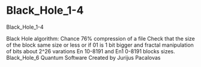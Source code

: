 # Black_Hole_1-4
Black_Hole_1-4

Black Hole algorithm:
Chance 76% compression of a file
Check that the size of the block same size or less or if 01 is 1 bit bigger and fractal manipulation of bits about 2^26 varations En 10-8191 and En1 0-8191 blocks sizes. Black_Hole_6 Quantum Software
Created by Jurijus Pacalovas 
